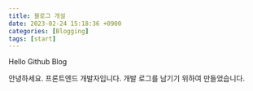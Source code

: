 ```yaml
---
title: 블로그 개설
date: 2023-02-24 15:18:36 +0900
categories: [Blogging]
tags: [start]
---
```

Hello Github Blog

안녕하세요. 프론트엔드 개발자입니다.
개발 로그를 남기기 위하여 만들었습니다. 
